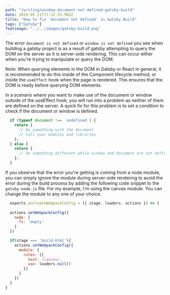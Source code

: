 ```yaml
---
path: "/writing/window-document-not-defined-gatsby-build"
date: 2019-05-11T17:12:33.962Z
title: "How to fix 'document not defined' in Gatsby Build"
tags: ["Gatsby"]
featimage: "../../images/gatsby-build.png"
---
```


The error `document is not defined` or `window is not defined` you see when building a gatsby project is as a result of gatsby attempting to query the DOM on the server as it is server-side rendering. This can occur either when you're trying to manipulate or query the DOM.

Note: When querying elements in the DOM in Gatsby or React in general, it is recommended to do this inside of the Component lifecycle method, or inside the `useEffect` hook when the page is rendered. This ensures that the DOM is ready before querying DOM elements.

In a scenario where you want to make use of the document or window outside of the useEffect hook, you will run into a problem as neither of them are defined on the server. A quick fix for this problem is to set a condition to check if the document or window is defined.

```javascript
  if (typeof document !== `undefined`) {
    return {
      // Do something with the document
      // Call your modules and libraries
    };
  } else {
    return {
      // Do something different while window and document are not defined on the server
    };
  }
```

If you observe that the error you're getting is coming from a node module, you can simply ignore the module during server-side rendering to avoid the error during the build process by adding the following code snippet to the `gatsby-node.js` file. For my example, I'm using the canvas module. You can change the module to any one of your choice.

```javascript
  exports.onCreateWebpackConfig = ({ stage, loaders, actions }) => {
    
  actions.setWebpackConfig({
    node: {
      fs: 'empty'
    }
  })

  if(stage === 'build-html'){
    actions.setWebpackConfig({
      module: {
        rules: [{
          test: /canvas/,
          use: loaders.null()
        }]
      }
    })
  }
}
```
